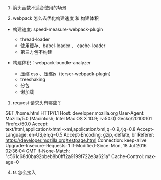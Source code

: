 
1. 箭头函数不适合使用的场景



2. webpack 怎么去优化构建速度 和 构建体积

- 构建速度: speed-measure-webpack-plugin

    - thread-loader
    - 使用缓存、babel-loader 、 cache-loader
    - 第三方包不构建


- 构建体积：webpack-bundle-analyzer
  - 压缩 css 、压缩js（terser-webpack-plugin）
  - treeshaking
  - 分包
  - 懒加载



1. request 请求头有哪些？

GET /home.html HTTP/1.1
Host: developer.mozilla.org
User-Agent: Mozilla/5.0 (Macintosh; Intel Mac OS X 10.9; rv:50.0) Gecko/20100101 Firefox/50.0
Accept: text/html,application/xhtml+xml,application/xml;q=0.9,*/*;q=0.8
Accept-Language: en-US,en;q=0.5
Accept-Encoding: gzip, deflate, br
Referer: https://developer.mozilla.org/testpage.html
Connection: keep-alive
Upgrade-Insecure-Requests: 1
If-Modified-Since: Mon, 18 Jul 2016 02:36:04 GMT
If-None-Match: "c561c68d0ba92bbeb8b0fff2a9199f722e3a621a"
Cache-Control: max-age=0



4. ts 怎么接入
